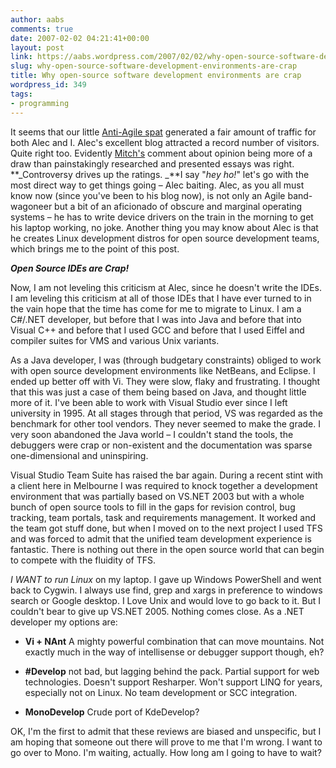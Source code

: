 ```yaml
---
author: aabs
comments: true
date: 2007-02-02 04:21:41+00:00
layout: post
link: https://aabs.wordpress.com/2007/02/02/why-open-source-software-development-environments-are-crap/
slug: why-open-source-software-development-environments-are-crap
title: Why open-source software development environments are crap
wordpress_id: 349
tags:
- programming
---
```


It seems that our little [Anti-Agile spat](http://alecthegeek.wordpress.com/2007/01/23/agile-is-not-a-panacea-neither-is-it-a-cure-all/) generated a fair amount of traffic for both Alec and I. Alec's excellent blog attracted a record number of visitors. Quite right too. Evidently [Mitch's](http://notgartner.wordpress.com) comment about opinion being more of a draw than painstakingly researched and presented essays was right. **_Controversy drives up the ratings. _**I say "_hey ho!_" let's go with the most direct way to get things going – Alec baiting. Alec, as you all must know now (since you've been to his blog now), is not only an Agile band-wagoneer but a bit of an aficionado of obscure and marginal operating systems – he has to write device drivers on the train in the morning to get his laptop working, no joke. Another thing you may know about Alec is that he creates Linux development distros for open source development teams, which brings me to the point of this post.

**_Open Source IDEs are Crap!_**

Now, I am not leveling this criticism at Alec, since he doesn't write the IDEs. I am leveling this criticism at all of those IDEs that I have ever turned to in the vain hope that the time has come for me to migrate to Linux. I am a C#/.NET developer, but before that I was into Java and before that into Visual C++ and before that I used GCC and before that I used Eiffel and compiler suites for VMS and various Unix variants.

As a Java developer, I was (through budgetary constraints) obliged to work with open source development environments like NetBeans, and Eclipse. I ended up better off with Vi. They were slow, flaky and frustrating. I thought that this was just a case of them being based on Java, and thought little more of it. I've been able to work with Visual Studio ever since I left university in 1995. At all stages through that period, VS was regarded as the benchmark for other tool vendors. They never seemed to make the grade. I very soon abandoned the Java world – I couldn't stand the tools, the debuggers were crap or non-existent and the documentation was sparse one-dimensional and uninspiring.

Visual Studio Team Suite has raised the bar again. During a recent stint with a client here in Melbourne I was required to knock together a development environment that was partially based on VS.NET 2003 but with a whole bunch of open source tools to fill in the gaps for revision control, bug tracking, team portals, task and requirements management. It worked and the team got stuff done, but when I moved on to the next project I used TFS and was forced to admit that the unified team development experience is fantastic. There is nothing out there in the open source world that can begin to compete with the fluidity of TFS.

_I WANT to run Linux_ on my laptop. I gave up Windows PowerShell and went back to Cygwin. I always use find, grep and xargs in preference to windows search or Google desktop. I Love Unix and would love to go back to it. But I couldn't bear to give up VS.NET 2005. Nothing comes close. As a .NET developer my options are:



	
  * **Vi + NAnt**
A mighty powerful combination that can move mountains. Not exactly much in the way of intellisense or debugger support though, eh?

	
  * **#Develop**
not bad, but lagging behind the pack. Partial support for web technologies. Doesn't support Resharper. Won't support LINQ for years, especially not on Linux. No team development or SCC integration.

	
  * **MonoDevelop**
Crude port of KdeDevelop?


OK, I'm the first to admit that these reviews are biased and unspecific, but I am hoping that someone out there will prove to me that I'm wrong. I want to go over to Mono. I'm waiting, actually. How long am I going to have to wait?

